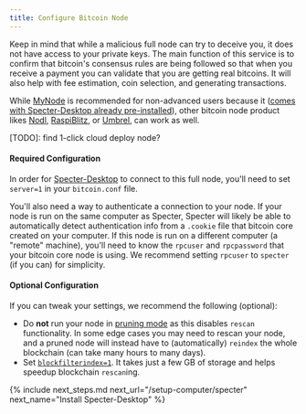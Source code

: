```yaml
---
title: Configure Bitcoin Node
---
```


Keep in mind that while a malicious full node can try to deceive you, it does not have access to your private keys.
The main function of this service is to confirm that bitcoin's consensus rules are being followed so that when you receive a payment you can validate that you are getting real bitcoins.
It will also help with fee estimation, coin selection, and generating transactions.

While [MyNode](https://mynodebtc.com/) is recommended for non-advanced users because it ([comes with Specter-Desktop already pre-installed](https://twitter.com/BitcoinQ_A/status/1280802711399796736)), other bitcoin node product likes
[Nodl](https://www.nodl.it/),
[RaspiBlitz](https://shop.fulmo.org/raspiblitz/), or
[Umbrel](https://getumbrel.com/),
can work as well.

[TODO]: find 1-click cloud deploy node?

#### Required Configuration
In order for [Specter-Desktop](/install-specter) to connect to this full node, you'll need to set `server=1` in your `bitcoin.conf` file.

You'll also need a way to authenticate a connection to your node.
If your node is run on the same computer as Specter, Specter will likely be able to automatically detect authentication info from a `.cookie` file that bitcoin core created on your computer.
If this node is run on a different computer (a "remote" machine), you'll need to know the `rpcuser` and `rpcpassword` that your bitcoin core node is using.
We recommend setting `rpcuser` to `specter` (if you can) for simplicity.

#### Optional Configuration
If you can tweak your settings, we recommend the following (optional):
* Do **not** run your node in [pruning mode](https://bitcoin.org/en/full-node#reduce-storage) as this disables `rescan` functionality.
In some edge cases you may need to rescan your node, and a pruned node will instead have to (automatically) `reindex` the whole blockchain (can take many hours to many days).
* Set [`blockfilterindex=1`](https://bitcoin.org/en/release/v0.19.0.1).
It takes just a few GB of storage and helps speedup blockchain `rescan`ing.


{% include next_steps.md next_url="/setup-computer/specter" next_name="Install Specter-Desktop" %}
